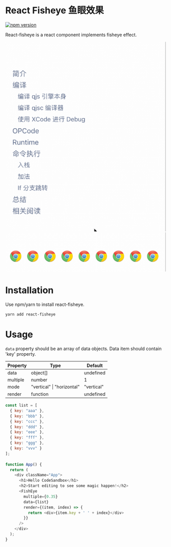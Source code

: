 
# React Fisheye 鱼眼效果

[![npm version](https://badge.fury.io/js/react-fisheye.svg)](https://badge.fury.io/js/react-fisheye)

React-fisheye is a react component implements fisheye effect.

![](./public/example-1.gif)
![](./public/example-3.gif)

# Installation

Use npm/yarn to install react-fisheye.

```
yarn add react-fisheye
```

# Usage

`data` property should be an array of data objects. Data item should
contain 'key' property.

| Property | Type | Default |
| -------- | ---- | ------- |
| data | object[] | undefined |
| multiple | number | 1 |
| mode | "vertical" \| "horizontal" | "vertical" |
| render | function | undefined |

```javascript
const list = [
  { key: "aaa" },
  { key: "bbb" },
  { key: "ccc" },
  { key: "ddd" },
  { key: "eee" },
  { key: "fff" },
  { key: "ggg" },
  { key: "vvv" }
];

function App() {
  return (
    <div className="App">
      <h1>Hello CodeSandbox</h1>
      <h2>Start editing to see some magic happen!</h2>
      <FishEye
        multiple={0.35}
        data={list}
        render={(item, index) => {
          return <div>{item.key + ' ' + index}</div>
        }}
      />
    </div>
  );
}
```
